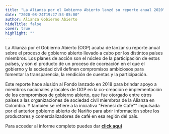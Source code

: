 ```yaml
---
title: "La Alianza por el Gobierno Abierto lanzó su reporte anual 2020"
date: "2020-08-24T19:27:53-05:00"
author: Alianza Gobierno Abierto
hideTitle: false
cover: true
highlight: ""
---
```


La Alianza por el Gobierno Abierto (OGP) acaba de lanzar su reporte anual sobre el proceso de gobierno abierto llevado a cabo por los distintos países miembros. Los planes de acción son el núcleo de la participación de estos países, y son el producto de un proceso de cocreación en el que el gobierno y la sociedad civil definen compromisos ambiciosos para fomentar la transparencia, la rendición de cuentas y la participación.

Este reporte hace alusión al Fondo lanzado en 2018 para brindar apoyo a miembros nacionales y locales de OGP en la co-creación e implementación de los compromisos de gobierno abierto, que fue otorgado entre otros países a las organizaciones de sociedad civil miembros de la Alianza en Colombia. Y también se refiere a la iniciativa "Frenesí de Café"" impulsada por el anterior gobierno abierto de Nariño para abrir información sobre los productores y comercializadores de café en esa región del país.

Para acceder al informe completo puedes dar [**click aquí**](/documents/ogp-annual-report.pdf)
